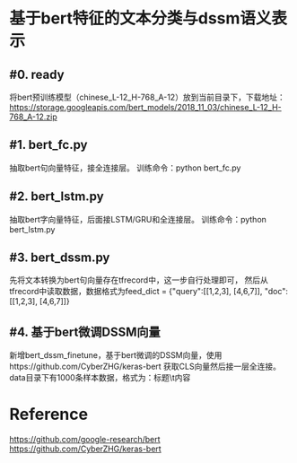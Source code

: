 基于bert特征的文本分类与dssm语义表示
====
#0. ready
-------
  将bert预训练模型（chinese_L-12_H-768_A-12）放到当前目录下，下载地址：https://storage.googleapis.com/bert_models/2018_11_03/chinese_L-12_H-768_A-12.zip
  
#1. bert_fc.py
------
  抽取bert句向量特征，接全连接层。
  训练命令：python bert_fc.py
  
#2. bert_lstm.py
-----
  抽取bert字向量特征，后面接LSTM/GRU和全连接层。
  训练命令：python bert_lstm.py
  
#3. bert_dssm.py
------
先将文本转换为bert句向量存在tfrecord中，这一步自行处理即可，
然后从tfrecord中读取数据，数据格式为feed_dict = {"query":[[1,2,3], [4,6,7]], "doc": [[1,2,3], [4,6,7]]}

#4. 基于bert微调DSSM向量
------
新增bert_dssm_finetune，基于bert微调的DSSM向量，使用https://github.com/CyberZHG/keras-bert 获取CLS向量然后接一层全连接。
data目录下有1000条样本数据，格式为：标题\t内容


Reference
=====
https://github.com/google-research/bert
https://github.com/CyberZHG/keras-bert
